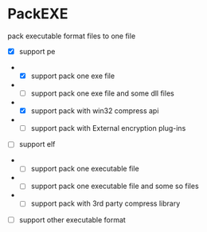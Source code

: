 # PackEXE
pack executable format files to one file

- [x] support pe
- - [x] support pack one exe file
- - [ ] support pack one exe file and some dll files
- - [x] support pack with win32 compress api
- - [ ] support pack with External encryption plug-ins
- [ ] support elf
- - [ ] support pack one executable file
- - [ ] support pack one executable file and some so files
- - [ ] support pack with 3rd party compress library
- [ ] support other executable format
